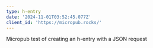 ```yaml
---
type: h-entry
date: '2024-11-01T03:52:45.077Z'
client_id: 'https://micropub.rocks/'
---
```

Micropub test of creating an h-entry with a JSON request
